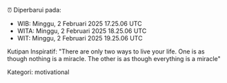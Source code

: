 ⏰ Diperbarui pada:
- WIB: Minggu, 2 Februari 2025 17.25.06 UTC
- WITA: Minggu, 2 Februari 2025 18.25.06 UTC
- WIT: Minggu, 2 Februari 2025 19.25.06 UTC

Kutipan Inspiratif:
"There are only two ways to live your life. One is as though nothing is a miracle. The other is as though everything is a miracle"


Kategori: motivational

